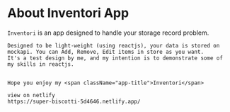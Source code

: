 # About Inventori App
            
 `Inventori` is an app designed to handle your storage record problem.<br/>

    Designed to be light-weight (using reactjs), your data is stored on mockapi. You can Add, Remove, Edit items in store as you want.
    It's a test design by me, and my intention is to demonstrate some of my skills in reactjs.

 
    Hope you enjoy my <span className="app-title">Inventori</span>
    
    view on netlify
    https://super-biscotti-5d4646.netlify.app/
      
            
